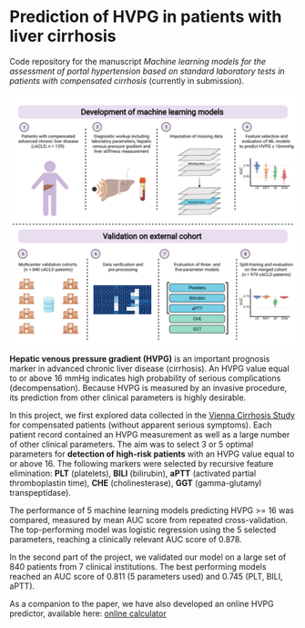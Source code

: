 # Prediction of HVPG in patients with liver cirrhosis

Code repository for the manuscript _Machine learning models for the assessment of portal hypertension based on standard laboratory tests in patients with compensated cirrhosis_ (currently in submission).

<p align="left"><img src="HVPG16_graphical_abstract.svg " width="600"/></p>

**Hepatic venous pressure gradient (HVPG)** is an important prognosis marker in advanced chronic liver disease (cirrhosis). An HVPG value equal to or above 16 mmHg indicates high probability of serious complications (decompensation). Because HVPG is measured by an invasive procedure, its prediction from other clinical parameters is highly desirable.

In this project, we first explored data collected in the [Vienna Cirrhosis Study](https://clinicaltrials.gov/ct2/show/NCT03267615) for compensated patients (without apparent serious symptoms). Each patient record contained an HVPG measurement as well as a large number of other clinical parameters. The aim was to select 3 or 5 optimal parameters for **detection of high-risk patients** with an HVPG value equal to or above 16. The following markers were selected by recursive feature elimination:
**PLT** (platelets), **BILI** (bilirubin),  **aPTT** (activated partial thromboplastin time), **CHE** (cholinesterase), **GGT** (gamma-glutamyl transpeptidase).

The performance of 5 machine learning models predicting HVPG >= 16 was compared, measured by mean AUC score from repeated cross-validation. The top-performing model was logistic regression using the 5 selected parameters, reaching a clinically relevant AUC score of 0.878.

In the second part of the project, we validated our model on a large set of 840 patients from 7 clinical institutions. The best performing models reached an AUC score of 0.811 (5 parameters used) and 0.745 (PLT, BILI, aPTT).

As a companion to the paper, we have also developed an online HVPG predictor, available here:
[online calculator](https://liver.at/vlsg/hvpg16/)
